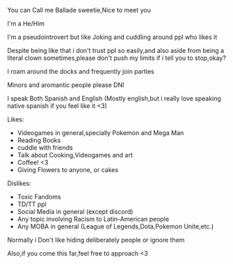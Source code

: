 You can Call me Ballade sweetie,Nice to meet you

I'm a He/Him

I'm a pseudointrovert but like Joking and cuddling around ppl who likes it

Despite being like that i don't trust ppl so easily,and also aside from being a literal clown sometimes,please don't push my limits if i tell you to stop,okay? 

I roam around the docks and frequently join parties

Minors and aromantic people please DNI

I speak Both Spanish and English (Mostly english,but i really love speaking native spanish if you feel like it <3) 

Likes:
- Videogames in general,specially Pokemon and Mega Man
- Reading Books
- cuddle with friends
- Talk about Cooking,Videogames and art
- Coffee! <3
- Giving Flowers to anyone, or cakes

Dislikes:
- Toxic Fandoms
- TD/TT ppl
- Social Media in general (except discord)
- Any topic involving Racism to Latin-American people
- Any MOBA in general (League of Legends,Dota,Pokemon Unite,etc.)

Normally i Don't like hiding deliberately people or ignore them

Also,if you come this far,feel free to approach <3
<!---
Balladebits/Balladebits is a ✨ special ✨ repository because its `README.md` (this file) appears on your GitHub profile.
You can click the Preview link to take a look at your changes.
--->
